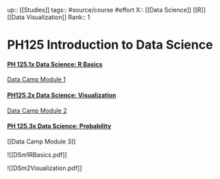 up:: [[Studies]]
tags:: #source/course #effort 
X:: [[Data Science]] [[R]] [[Data Visualization]]
Rank:: 1

# PH125 Introduction to Data Science

#### [PH 125.1x Data Science: R Basics](https://learning.edx.org/course/course-v1:HarvardX+PH125.1x+3T2022/home)
[Data Camp Module 1]()

#### [PH125.2x Data Science: Visualization](https://learning.edx.org/course/course-v1:HarvardX+PH125.2x+3T2022/home)
[Data Camp Module 2](https://app.datacamp.com/learn/courses/data-science-visualization-module-2)

#### [PH 125.3x Data Science: Probability](https://learning.edx.org/course/course-v1:HarvardX+PH125.3x+3T2022/home)
[[Data Camp Module 3]]

![[DSm1RBasics.pdf]]

![[DSm2Visualization.pdf]]